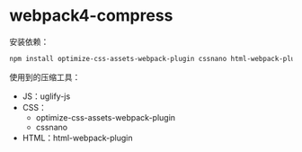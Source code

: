 # webpack4-compress

安装依赖：

```bash
npm install optimize-css-assets-webpack-plugin cssnano html-webpack-plugin -D
```

使用到的压缩工具：

- JS：uglify-js
- CSS：
  - optimize-css-assets-webpack-plugin
  - cssnano
- HTML：html-webpack-plugin
